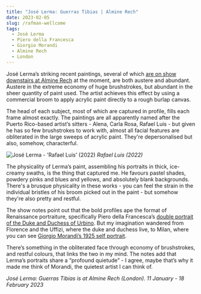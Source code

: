 ```yaml
---
title: "José Lerma: Guerras Tibias | Almine Rech"
date: 2023-02-05
slug: /rafman-wellcome
tags:
  - José Lerma
  - Piero della Francesca
  - Giorgio Morandi
  - Almine Rech
  - London
---
```


José Lerma’s striking recent paintings, several of which [are on show downstairs at Almine Rech](https://www.alminerech.com/exhibitions/9576-jose-lerma) at the moment, are both austere and abundant. Austere in the extreme economy of huge brushstrokes, but abundant in the sheer quantity of paint used. The artist achieves this effect by using a commercial broom to apply acrylic paint directly to a rough burlap canvas.

The head of each subject, most of which are captured in profile, fills each frame almost exactly. The paintings are all apparently named after the Puerto Rico-based artist’s sitters - Alena, Carla Rosa, Rafael Luis - but given he has so few brushstrokes to work with, almost all facial features are obliterated in the large sweeps of acrylic paint. They're depersonalised but also, somehow, characterful.

![José Lerma - 'Rafael Luis' (2022)](/lerma-rech-1.jpeg)
*Rafael Luis (2022)*

The physicality of Lerma’s paint, assembling his portraits in thick, ice-creamy swaths, is the thing that captured me. He favours pastel shades, powdery pinks and blues and yellows, and absolutely blank backgrounds. There's a brusque physicality in these works - you can feel the strain in the individual bristles of his broom picked out in the paint - but somehow they're also pretty and restful.

The show notes point out that the bold profiles ape the format of Renaissance portraiture, specifically Piero della Francesca’s [double portrait of the Duke and Duchess of Urbino](https://www.uffizi.it/en/artworks/the-duke-and-duchess-of-urbino-federico-da-montefeltro-and-battista-sforza). But my imagination wandered from Florence and the Uffizi, where the duke and duchess live, to Milan, where you can see [Giorgio Morandi’s 1925 self portrait](https://pinacotecabrera.org/en/collezione-online/opere/autoritratto-5/).

There’s something in the obliterated face through economy of brushstrokes, and restful colours, that links the two in my mind. The notes add that Lerma’s portraits share a “profound quietude” - I agree, maybe that’s why it made me think of Morandi, the quietest artist I can think of.

*José Lerma: Guerras Tibias is at Almine Rech (London). 11 January - 18 February 2023*

